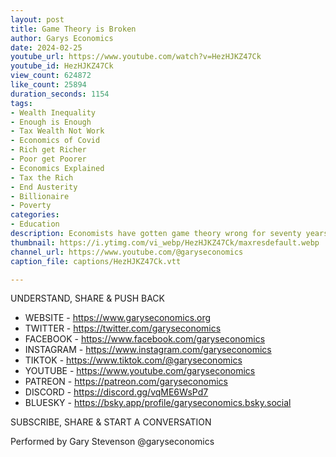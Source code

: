 ```yaml
---
layout: post
title: Game Theory is Broken
author: Garys Economics
date: 2024-02-25
youtube_url: https://www.youtube.com/watch?v=HezHJKZ47Ck
youtube_id: HezHJKZ47Ck
view_count: 624872
like_count: 25894
duration_seconds: 1154
tags:
- Wealth Inequality
- Enough is Enough
- Tax Wealth Not Work
- Economics of Covid
- Rich get Richer
- Poor get Poorer
- Economics Explained
- Tax the Rich
- End Austerity
- Billionaire
- Poverty
categories:
- Education
description: Economists have gotten game theory wrong for seventy years.
thumbnail: https://i.ytimg.com/vi_webp/HezHJKZ47Ck/maxresdefault.webp
channel_url: https://www.youtube.com/@garyseconomics
caption_file: captions/HezHJKZ47Ck.vtt

---
```


UNDERSTAND, SHARE & PUSH BACK

- WEBSITE - https://www.garyseconomics.org
- TWITTER  - https://twitter.com/garyseconomics
- FACEBOOK - https://www.facebook.com/garyseconomics
- INSTAGRAM  - https://www.instagram.com/garyseconomics
- TIKTOK - https://www.tiktok.com/@garyseconomics
- YOUTUBE -  https://www.youtube.com/garyseconomics
- PATREON - https://patreon.com/garyseconomics
- DISCORD - https://discord.gg/vqME6WsPd7
- BLUESKY - https://bsky.app/profile/garyseconomics.bsky.social

SUBSCRIBE, SHARE & START A CONVERSATION

Performed by Gary Stevenson
@garyseconomics
